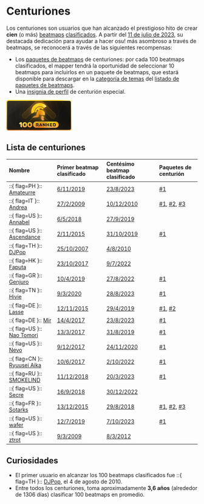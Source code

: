 # Centuriones

Los centuriones son usuarios que han alcanzado el prestigioso hito de crear **cien** (o más) [beatmaps](/wiki/Beatmap) [clasificados](/wiki/Beatmap/Category#ranked). A partir del [11 de julio de 2023](https://osu.ppy.sh/home/news/2023-07-11-introducing-new-beatmap-pack-categories), su destacada dedicación para ayudar a hacer osu! más asombroso a través de beatmaps, se reconocerá a través de las siguientes recompensas:

- Los [paquetes de beatmaps](/wiki/Beatmap/Packs) de centuriones: por cada 100 beatmaps clasificados, el mapper tendrá la oportunidad de seleccionar 10 beatmaps para incluirlos en un paquete de beatmaps, que estará disponible para descargar en la [categoría de temas](https://osu.ppy.sh/beatmaps/packs?type=theme) del [listado de paquetes de beatmaps](https://osu.ppy.sh/beatmaps/packs).
- Una [insignia de perfil](/wiki/Community/Profile_badge) de centurión especial.

![Insignia de centurión](img/centurion.png "Insignia de centurión (100+ beatmaps clasificados)")

## Lista de centuriones

| Nombre | Primer beatmap clasificado | Centésimo beatmap clasificado | Paquetes de centurión |
| :-- | :-- | :-- | :-- |
| ::{ flag=PH }:: [Amateurre](https://osu.ppy.sh/users/7326908) | [6/11/2019](https://osu.ppy.sh/beatmapsets/1057765) | [23/8/2023](https://osu.ppy.sh/beatmapsets/2025917) | [#1](https://osu.ppy.sh/beatmaps/packs/TM15) |
| ::{ flag=IT }:: [Andrea](https://osu.ppy.sh/users/33599) | [27/2/2009](https://osu.ppy.sh/beatmapsets/5396) | [10/12/2010](https://osu.ppy.sh/beatmapsets/23100) | [#1](https://osu.ppy.sh/beatmaps/packs/TM8), [#2](https://osu.ppy.sh/beatmaps/packs/TM9), [#3](https://osu.ppy.sh/beatmaps/packs/TM10) |
| ::{ flag=US }:: [Annabel](https://osu.ppy.sh/users/3388410) | [6/5/2018](https://osu.ppy.sh/beatmapsets/757813) | [27/9/2019](https://osu.ppy.sh/beatmapsets/935244) |  |
| ::{ flag=US }:: [Ascendance](https://osu.ppy.sh/users/2931883) | [2/11/2015](https://osu.ppy.sh/beatmapsets/329829) | [31/10/2019](https://osu.ppy.sh/beatmapsets/1009824) | [#1](https://osu.ppy.sh/beatmaps/packs/TM14) |
| ::{ flag=TH }:: [DJPop](https://osu.ppy.sh/users/2363) | [25/10/2007](https://osu.ppy.sh/beatmapsets/122) | [4/8/2010](https://osu.ppy.sh/beatmapsets/17885) |  |
| ::{ flag=HK }:: [Faputa](https://osu.ppy.sh/users/845733) | [23/10/2017](https://osu.ppy.sh/beatmapsets/659371) | [9/7/2022](https://osu.ppy.sh/beatmapsets/1738133) |  |
| ::{ flag=GR }:: [Genjuro](https://osu.ppy.sh/users/3196091) | [10/4/2019](https://osu.ppy.sh/beatmapsets/921130) | [27/8/2022](https://osu.ppy.sh/beatmapsets/1797642) | [#1](https://osu.ppy.sh/beatmaps/packs/TM1) |
| ::{ flag=TN }:: [Hivie](https://osu.ppy.sh/users/14102976) | [9/3/2020](https://osu.ppy.sh/beatmapsets/1112834) | [28/8/2023](https://osu.ppy.sh/beatmapsets/2031892) | [#1](https://osu.ppy.sh/beatmaps/packs/TM16) |
| ::{ flag=DE }:: [Lasse](https://osu.ppy.sh/users/896613) | [12/11/2015](https://osu.ppy.sh/beatmapsets/335145) | [29/4/2019](https://osu.ppy.sh/beatmapsets/956716) | [#1](https://osu.ppy.sh/beatmaps/packs/TM11), [#2](https://osu.ppy.sh/beatmaps/packs/TM12) |
| ::{ flag=DE }:: [Mir](https://osu.ppy.sh/users/8688812) | [14/4/2017](https://osu.ppy.sh/beatmapsets/540867) | [23/8/2023](https://osu.ppy.sh/beatmapsets/1852680) | [#1](https://osu.ppy.sh/beatmaps/packs/TM17) |
| ::{ flag=US }:: [Nao Tomori](https://osu.ppy.sh/users/5364763) | [13/3/2017](https://osu.ppy.sh/beatmapsets/542755) | [31/8/2019](https://osu.ppy.sh/beatmapsets/894701) | [#1](https://osu.ppy.sh/beatmaps/packs/TM13) |
| ::{ flag=US }:: [Nevo](https://osu.ppy.sh/users/7451883) | [9/12/2017](https://osu.ppy.sh/beatmapsets/623924) | [24/11/2020](https://osu.ppy.sh/beatmapsets/1205168) | [#1](https://osu.ppy.sh/beatmaps/packs/TM3) |
| ::{ flag=CN }:: [Ryuusei Aika](https://osu.ppy.sh/users/7777875) | [10/6/2017](https://osu.ppy.sh/beatmapsets/598791) | [2/10/2022](https://osu.ppy.sh/beatmapsets/1802635) | [#1](https://osu.ppy.sh/beatmaps/packs/TM4) |
| ::{ flag=RU }:: [SMOKELIND](https://osu.ppy.sh/users/9327302) | [11/12/2018](https://osu.ppy.sh/beatmapsets/879904) | [20/3/2023](https://osu.ppy.sh/beatmapsets/1916502) | [#1](https://osu.ppy.sh/beatmaps/packs/TM2) |
| ::{ flag=US }:: [Secre](https://osu.ppy.sh/users/2306637) | [16/9/2018](https://osu.ppy.sh/beatmapsets/826551) | [30/12/2022](https://osu.ppy.sh/beatmapsets/1348272) |  |
| ::{ flag=FR }:: [Sotarks](https://osu.ppy.sh/users/4452992) | [13/12/2015](https://osu.ppy.sh/beatmapsets/373858) | [29/8/2018](https://osu.ppy.sh/beatmapsets/809788) | [#1](https://osu.ppy.sh/beatmaps/packs/TM5), [#2](https://osu.ppy.sh/beatmaps/packs/TM6), [#3](https://osu.ppy.sh/beatmaps/packs/TM7) |
| ::{ flag=US }:: [wafer](https://osu.ppy.sh/users/9416836) | [12/7/2019](https://osu.ppy.sh/beatmapsets/965596) | [7/10/2023](https://osu.ppy.sh/beatmapsets/2023741) | [#1](https://osu.ppy.sh/beatmaps/packs/TM18) |
| ::{ flag=US }:: [ztrot](https://osu.ppy.sh/users/6347) | [9/3/2009](https://osu.ppy.sh/beatmapsets/5417) | [8/3/2012](https://osu.ppy.sh/beatmapsets/44666) |  |

## Curiosidades

- El primer usuario en alcanzar los 100 beatmaps clasificados fue ::{ flag=TH }:: [DJPop](https://osu.ppy.sh/users/2363), el 4 de agosto de 2010.
- Entre todos los centuriones, toma aproximadamente **3,6 años**<!-- use "3 años y medio" instead of "3,5 años" --> (alrededor de 1306 días) clasificar 100 beatmaps en promedio.
